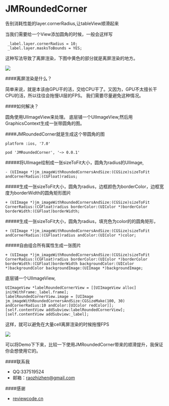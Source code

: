 # JMRoundedCorner
告别消耗性能的layer.cornerRadius,让tableView顺滑起来

当我们需要给一个View添加圆角的时候，一般会这样写
	
	 _label.layer.cornerRadius = 10;
  	 _label.layer.masksToBounds = YES;
  	 
这种写法导致了离屏渲染，下图中黄色的部分就是离屏渲染的地方。

![](https://github.com/raozhizhen/JMRoundedCorner/blob/master/IMG_2574.PNG?raw=true)

####离屏渲染是什么？

简单来说，就是本该由GPU干的活，交给CPU干了。又因为，GPU不太擅长干CPU的活，所以往往会拖慢UI层的FPS。
我们需要尽量避免这种情况。

####如何解决？

圆角使用UIImageView来处理。
底层铺一个UIImageView,然后用GraphicsContext生成一张带圆角的图。

####JMRoundedCorner就是生成这个带圆角的图


	platform :ios, '7.0'
	
	pod 'JMRoundedCorner', '~> 0.0.1'
	
	
#####将UIImage绘制成一张sizeToFit大小，圆角为radius的UIImage,

	- (UIImage *)jm_imageWithRoundedCornersAndSize:(CGSize)sizeToFit andCornerRadius:(CGFloat)radius;

#####生成一张sizeToFit大小，圆角为radius，边框颜色为borderColor，边框宽度为borderWidth的圆角矩形图片

	+ (UIImage *)jm_imageWithRoundedCornersAndSize:(CGSize)sizeToFit CornerRadius:(CGFloat)radius borderColor:(UIColor *)borderColor borderWidth:(CGFloat)borderWidth;

#####生成一张sizeToFit大小，圆角为radius，填充色为color的的圆角矩形，

	+ (UIImage *)jm_imageWithRoundedCornersAndSize:(CGSize)sizeToFit andCornerRadius:(CGFloat)radius andColor:(UIColor *)color;

#####自由组合所有属性生成一张图片

	+ (UIImage *)jm_imageWithRoundedCornersAndSize:(CGSize)sizeToFit CornerRadius:(CGFloat)radius borderColor:(UIColor *)borderColor borderWidth:(CGFloat)borderWidth backgroundColor:(UIColor *)backgroundColor backgroundImage:(UIImage *)backgroundImage;


底层铺一个UIImageView,

    UIImageView *labelRoundedCornerView = [[UIImageView alloc] initWithFrame:_label.frame];
    labelRoundedCornerView.image = [UIImage jm_imageWithRoundedCornersAndSize:CGSizeMake(100, 30) andCornerRadius:10 andColor:[UIColor redColor]];
    [self.contentView addSubview:labelRoundedCornerView];
    [self.contentView addSubview:_label];


这样，就可以避免在大量cell离屏渲染的时候拖慢FPS

![](https://github.com/raozhizhen/JMRoundedCorner/blob/master/IMG_2573.PNG?raw=true)




可以将Demo下下来，比较一下使用JMRoundedCorner带来的顺滑提升，我保证你会想使用它的。


####联系我

- QQ:337519524
- 邮箱：raozhizhen@gmail.com

####感谢

- [reviewcode.cn](http://www.reviewcode.cn/article.html?reviewId=7)

